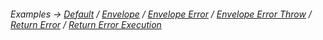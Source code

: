 ###### Examples -> [Default](../../examples/output-default.md) / [Envelope](../../examples/output-envelope.md) / [Envelope Error](../../examples/output-envelope-error.md) / [Envelope Error Throw](../../examples/output-envelope-error-throw.md) / [Return Error](../../examples/output-return-error.md) / [Return Error Execution](../../examples/output-return-error-execution.md)
